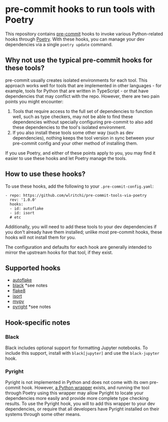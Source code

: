 # pre-commit hooks to run tools with Poetry

This repository contains [pre-commit](https://pre-commit.com) hooks to invoke
various Python-related hooks through [Poetry](https://python-poetry.org). With
these hooks, you can manage your dev dependencies via a single `poetry update`
command.

## Why not use the typical pre-commit hooks for these tools?

pre-commit usually creates isolated environments for each tool. This approach
works well for tools that are implemented in other languages - for example,
tools for Python that are written in TypeScript - or that have dependencies
that may conflict with the repo. However, there are two pain points you might
encounter:

1. Tools that require access to the full set of dependencies to function well,
such as type checkers, may not be able to find these dependencies without
specially configuring pre-commit to also add these dependencies to the tool's
isolated environment.
2. If you also install these tools some other way (such as dev dependencies),
nothing keeps the tool version in sync between your pre-commit config and your
other method of installing them.

If you use Poetry, and either of these points apply to you, you may find it
easier to use these hooks and let Poetry manage the tools.

## How to use these hooks?

To use these hooks, add the following to your `.pre-commit-config.yaml`:
```
- repo: https://github.com/wlritchi/pre-commit-tools-via-poetry
  rev: '1.0.0'
  hooks:
  - id: autoflake
  - id: isort
  # etc
```

Additionally, you will need to add these tools to your dev dependencies if you
don't already have them installed; unlike most pre-commit hooks, these hooks
will not install them for you.

The configuration and defaults for each hook are generally intended to mirror
the upstream hooks for that tool, if they exist.

## Supported hooks

- [autoflake](https://pypi.org/project/autoflake/)
- [black](https://black.readthedocs.io/en/stable/) *see notes
- [flake8](https://flake8.pycqa.org/en/latest/)
- [isort](https://pycqa.github.io/isort/)
- [mypy](https://www.mypy-lang.org/)
- [pyright](https://github.com/Microsoft/pyright) *see notes

## Hook-specific notes

### Black

Black includes optional support for formatting Jupyter notebooks. To include
this support, install with `black[jupyter]` and use the `black-jupyter` hook.

### Pyright

Pyright is not implemented in Python and does not come with its own pre-commit
hook. However, [a Python wrapper](https://pypi.org/project/pyright) exists, and
running the tool through Poetry using this wrapper may allow Pyright to locate
your dependencies more easily and provide more complete type checking results.
To use the Pyright hook, you will to add this wrapper to your dev dependencies,
or require that all developers have Pyright installed on their systems through
some other means.
